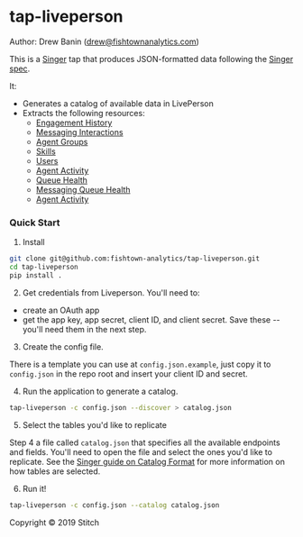 # tap-liveperson

Author: Drew Banin (drew@fishtownanalytics.com)

This is a [Singer](http://singer.io) tap that produces JSON-formatted data following the [Singer spec](https://github.com/singer-io/getting-started/blob/master/SPEC.md).

It:

- Generates a catalog of available data in LivePerson
- Extracts the following resources:
  - [Engagement History](https://developers.liveperson.com/data-engagement-history-overview.html)
  - [Messaging Interactions](https://developers.liveperson.com/data-messaging-interactions-overview.html)
  - [Agent Groups](https://developers.liveperson.com/agent-groups-api-methods-get-all-agent-groups.html)
  - [Skills](https://developers.liveperson.com/skills-api-methods-get-all-skills.html)
  - [Users](https://developers.liveperson.com/users-api-methods-get-all-users.html)
  - [Agent Activity](https://developers.liveperson.com/data-access-api-methods-agent-activity.html)
  - [Queue Health](https://developers.liveperson.com/operational-realtime-api-methods-queue-health.html)
  - [Messaging Queue Health](https://developers.liveperson.com/messaging-operations-api-methods-messaging-queue-health.html)
  - [Agent Activity](https://developers.liveperson.com/operational-realtime-api-methods-agent-activity.html)

### Quick Start

1. Install

```bash
git clone git@github.com:fishtown-analytics/tap-liveperson.git
cd tap-liveperson
pip install .
```

2. Get credentials from Liveperson. You'll need to:

- create an OAuth app
- get the app key, app secret, client ID, and client secret. Save these -- you'll need them in the next step.

3. Create the config file.

There is a template you can use at `config.json.example`, just copy it to `config.json` in the repo root and insert your client ID and secret.

4. Run the application to generate a catalog.

```bash
tap-liveperson -c config.json --discover > catalog.json
```

5. Select the tables you'd like to replicate

Step 4 a file called `catalog.json` that specifies all the available endpoints and fields. You'll need to open the file and select the ones you'd like to replicate. See the [Singer guide on Catalog Format](https://github.com/singer-io/getting-started/blob/c3de2a10e10164689ddd6f24fee7289184682c1f/BEST_PRACTICES.md#catalog-format) for more information on how tables are selected.

6. Run it!

```bash
tap-liveperson -c config.json --catalog catalog.json
```

Copyright &copy; 2019 Stitch
